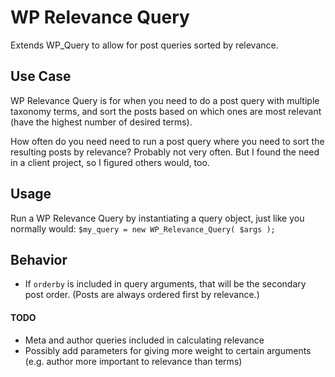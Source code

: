 # WP Relevance Query

Extends WP_Query to allow for post queries sorted by relevance.

## Use Case
WP Relevance Query is for when you need to do a post query with multiple taxonomy terms, and sort the posts based on which ones are most relevant (have the highest number of desired terms).

How often do you need need to run a post query where you need to sort the resulting posts by relevance? Probably not very often. But I found the need in a client project, so I figured others would, too.

## Usage
Run a WP Relevance Query by instantiating a query object, just like you normally would:
`$my_query = new WP_Relevance_Query( $args );`

## Behavior
- If `orderby` is included in query arguments, that will be the secondary post order. (Posts are always ordered first by relevance.)

#### TODO
- Meta and author queries included in calculating relevance
- Possibly add parameters for giving more weight to certain arguments (e.g. author more important to relevance than terms)